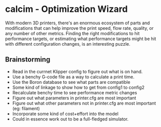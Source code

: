 # calcim - Optimization Wizard
With modern 3D printers, there's an enormous ecosystem of parts and modifications that can help improve the print speed, flow rate, quality, or any number of other metrics. 
Finding the right modifications to hit performance targets, or estimating what performance targets might be hit with different configuration changes, is an interesting puzzle.

## Brainstorming
- Read in the currnet Klipper config to figure out what is on hand.
- Use a benchy G-code file as a way to calculate a print time.
- Use the Boron database to see what parts are compatible
- Some kind of linkage to show how to get from config1 to config2
- Recalculate benchy time to see performance metric changes
- Figure out what parameters in printer.cfg are most important
- Figure out what other parameters not in printer.cfg are most important (eg: filament)
- Incorporate some kind of cost+effort into the model
- Could in essence work out to be a full-fledged simulator.
  
